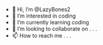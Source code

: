 - 👋 Hi, I’m @LazyBones2
- 👀 I’m interested in coding
- 🌱 I’m currently learning coding
- 💞️ I’m looking to collaborate on . . . 
- 📫 How to reach me . . .

<!---
LazyBones2/LazyBones2 is a ✨ special ✨ repository because its `README.md` (this file) appears on your GitHub profile.
You can click the Preview link to take a look at your changes.
--->
